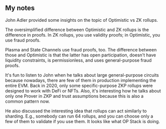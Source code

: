 ## My notes
John Adler provided some insights on the topic of Optimistic vs ZK rollups.

The oversimplified difference between Optimistic and ZK rollups is the difference in proofs. In ZK rollups, you use validity proofs; in Optimistic, you use fraud proofs.

Plasma and State Channels use fraud proofs, too. The difference between those and Optimistic is that the latter has open participation, doesn't have liquidity constraints, is permissionless, and uses general-purpose fraud proofs.

It's fun to listen to John when he talks about large general-purpose circuits because nowadays, there are few of them in production implementing the entire EVM. Back in 2020, only some specific-purpose ZKP rollups were designed to work with DeFi or NFTs.
Also, it's interesting how he talks about only one Prover in ZKP and trust assumptions because this is also a common pattern now.

He also discussed the interesting idea that rollups can act similarly to sharding. E.g., somebody can run 64 rollups, and you can choose only a few of them to validate if you use them. It looks like what OP Stack is doing.